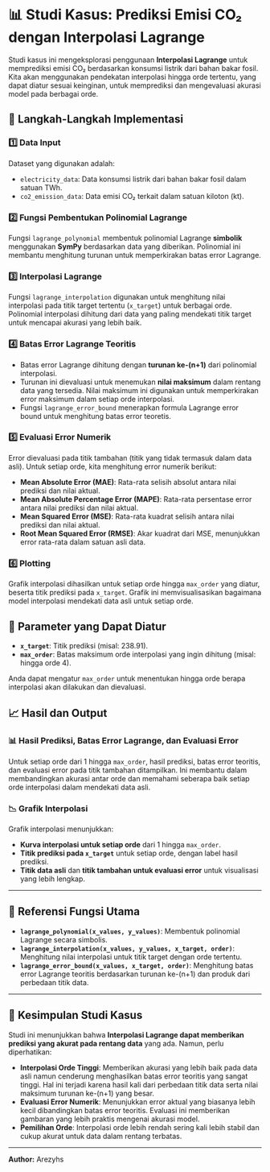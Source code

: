 # 📊 Studi Kasus: Prediksi Emisi CO₂ dengan Interpolasi Lagrange

Studi kasus ini mengeksplorasi penggunaan **Interpolasi Lagrange** untuk memprediksi emisi CO₂ berdasarkan konsumsi listrik dari bahan bakar fosil. Kita akan menggunakan pendekatan interpolasi hingga orde tertentu, yang dapat diatur sesuai keinginan, untuk memprediksi dan mengevaluasi akurasi model pada berbagai orde.

## 📌 Langkah-Langkah Implementasi

### 1️⃣ Data Input
Dataset yang digunakan adalah:
- `electricity_data`: Data konsumsi listrik dari bahan bakar fosil dalam satuan TWh.
- `co2_emission_data`: Data emisi CO₂ terkait dalam satuan kiloton (kt).

### 2️⃣ Fungsi Pembentukan Polinomial Lagrange
Fungsi `lagrange_polynomial` membentuk polinomial Lagrange **simbolik** menggunakan **SymPy** berdasarkan data yang diberikan. Polinomial ini membantu menghitung turunan untuk memperkirakan batas error Lagrange.

### 3️⃣ Interpolasi Lagrange
Fungsi `lagrange_interpolation` digunakan untuk menghitung nilai interpolasi pada titik target tertentu (`x_target`) untuk berbagai orde. Polinomial interpolasi dihitung dari data yang paling mendekati titik target untuk mencapai akurasi yang lebih baik.

### 4️⃣ Batas Error Lagrange Teoritis
- Batas error Lagrange dihitung dengan **turunan ke-(n+1)** dari polinomial interpolasi.
- Turunan ini dievaluasi untuk menemukan **nilai maksimum** dalam rentang data yang tersedia. Nilai maksimum ini digunakan untuk memperkirakan error maksimum dalam setiap orde interpolasi.
- Fungsi `lagrange_error_bound` menerapkan formula Lagrange error bound untuk menghitung batas error teoretis.

### 5️⃣ Evaluasi Error Numerik
Error dievaluasi pada titik tambahan (titik yang tidak termasuk dalam data asli). Untuk setiap orde, kita menghitung error numerik berikut:
- **Mean Absolute Error (MAE)**: Rata-rata selisih absolut antara nilai prediksi dan nilai aktual.
- **Mean Absolute Percentage Error (MAPE)**: Rata-rata persentase error antara nilai prediksi dan nilai aktual.
- **Mean Squared Error (MSE)**: Rata-rata kuadrat selisih antara nilai prediksi dan nilai aktual.
- **Root Mean Squared Error (RMSE)**: Akar kuadrat dari MSE, menunjukkan error rata-rata dalam satuan asli data.

### 6️⃣ Plotting
Grafik interpolasi dihasilkan untuk setiap orde hingga `max_order` yang diatur, beserta titik prediksi pada `x_target`. Grafik ini memvisualisasikan bagaimana model interpolasi mendekati data asli untuk setiap orde.

## 🔧 Parameter yang Dapat Diatur
- **`x_target`**: Titik prediksi (misal: 238.91).
- **`max_order`**: Batas maksimum orde interpolasi yang ingin dihitung (misal: hingga orde 4).
  
Anda dapat mengatur `max_order` untuk menentukan hingga orde berapa interpolasi akan dilakukan dan dievaluasi.

## 📈 Hasil dan Output

### 📊 Hasil Prediksi, Batas Error Lagrange, dan Evaluasi Error
Untuk setiap orde dari 1 hingga `max_order`, hasil prediksi, batas error teoritis, dan evaluasi error pada titik tambahan ditampilkan. Ini membantu dalam membandingkan akurasi antar orde dan memahami seberapa baik setiap orde interpolasi dalam mendekati data asli.

### 📉 Grafik Interpolasi
Grafik interpolasi menunjukkan:
- **Kurva interpolasi untuk setiap orde** dari 1 hingga `max_order`.
- **Titik prediksi pada `x_target`** untuk setiap orde, dengan label hasil prediksi.
- **Titik data asli** dan **titik tambahan untuk evaluasi error** untuk visualisasi yang lebih lengkap.

---

## 📂 Referensi Fungsi Utama
- **`lagrange_polynomial(x_values, y_values)`**: Membentuk polinomial Lagrange secara simbolis.
- **`lagrange_interpolation(x_values, y_values, x_target, order)`**: Menghitung nilai interpolasi untuk titik target dengan orde tertentu.
- **`lagrange_error_bound(x_values, x_target, order)`**: Menghitung batas error Lagrange teoritis berdasarkan turunan ke-(n+1) dan produk dari perbedaan titik data.

---

## 📌 Kesimpulan Studi Kasus
Studi ini menunjukkan bahwa **Interpolasi Lagrange dapat memberikan prediksi yang akurat pada rentang data** yang ada. Namun, perlu diperhatikan:
- **Interpolasi Orde Tinggi**: Memberikan akurasi yang lebih baik pada data asli namun cenderung menghasilkan batas error teoritis yang sangat tinggi. Hal ini terjadi karena hasil kali dari perbedaan titik data serta nilai maksimum turunan ke-(n+1) yang besar.
- **Evaluasi Error Numerik**: Menunjukkan error aktual yang biasanya lebih kecil dibandingkan batas error teoritis. Evaluasi ini memberikan gambaran yang lebih praktis mengenai akurasi model.
- **Pemilihan Orde**: Interpolasi orde lebih rendah sering kali lebih stabil dan cukup akurat untuk data dalam rentang terbatas.
---

**Author:** Arezyhs
